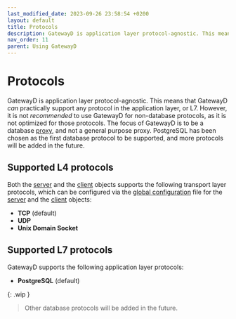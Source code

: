 ```yaml
---
last_modified_date: 2023-09-26 23:58:54 +0200
layout: default
title: Protocols
description: GatewayD is application layer protocol-agnostic. This means that GatewayD *can* practically support any protocol in the application layer, or L7.
nav_order: 11
parent: Using GatewayD
---
```


# Protocols

GatewayD is application layer protocol-agnostic. This means that GatewayD *can* practically support any protocol in the application layer, or L7. However, it is not *recommended* to use GatewayD for non-database protocols, as it is not optimized for those protocols. The focus of GatewayD is to be a database [proxy](https://en.wikipedia.org/wiki/Proxy_server), and not a general purpose proxy. PostgreSQL has been chosen as the first database protocol to be supported, and more protocols will be added in the future.

## Supported L4 protocols

Both the [server](/using-gatewayd/servers) and the [client](/using-gatewayd/clients) objects supports the following transport layer protocols, which can be configured via the [global configuration](/using-gatewayd/configuration) file for the [server](/using-gatewayd/global-configuration/servers) and the [client](/using-gatewayd/global-configuration/clients) objects:

- **TCP** (default)
- **UDP**
- **Unix Domain Socket**

## Supported L7 protocols

GatewayD supports the following application layer protocols:

- **PostgreSQL** (default)

{: .wip }
> Other database protocols will be added in the future.
